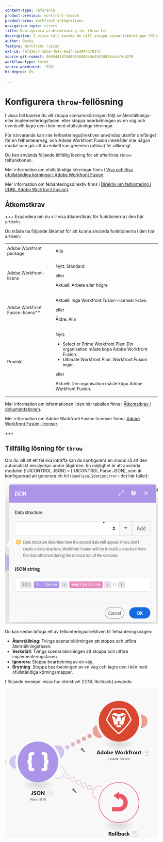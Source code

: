 ```yaml
---
content-type: reference
product-previous: workfront-fusion
product-area: workfront-integrations
navigation-topic: errors
title: Konfigurera problemlösning för throw-fel
description: I vissa fall kanske du vill stoppa scenariokörningen följt av återställnings- eller implementeringsfasen eller stoppa bearbetningen av en väg och eventuellt lagra den i kön för Visa och lösa ofullständiga körningar i Adobe Workfront Fusion.
author: Becky
feature: Workfront Fusion
exl-id: 4bf2a6c7-16b2-4545-9adf-be3947a7017d
source-git-commit: 0668441df8405610488e3e33658635e4cc7db270
workflow-type: tm+mt
source-wordcount: '378'
ht-degree: 0%

---
```


# Konfigurera `throw`-fellösning

I vissa fall kanske du vill stoppa scenariokörningen följt av återställnings- eller implementeringsfasen, eller stoppa bearbetningen av en väg och eventuellt lagra den i kön med ofullständiga körningar.

För närvarande kan inte felhanteringsdirektiven användas utanför omfånget för en felhanterarväg, och Adobe Workfront Fusion innehåller inte någon modul som gör att du enkelt kan generera (utlösa) fel villkorligt.

Du kan använda följande tillfällig lösning för att efterlikna `throw`-felfunktionen.

Mer information om ofullständiga körningar finns i [Visa och lösa ofullständiga körningar i Adobe Workfront Fusion](/help/workfront-fusion/manage-scenarios/view-and-resolve-incomplete-executions.md).

Mer information om felhanteringsdirektiv finns i [Direktiv om felhantering i [!DNL Adobe Workfront Fusion]](/help/workfront-fusion/references/errors/directives-for-error-handling.md).

## Åtkomstkrav

+++ Expandera om du vill visa åtkomstkrav för funktionerna i den här artikeln.

Du måste ha följande åtkomst för att kunna använda funktionerna i den här artikeln:

<table style="table-layout:auto">
 <col> 
 <col> 
 <tbody> 
  <tr> 
   <td role="rowheader">Adobe Workfront package 
   <td> <p>Alla</p> </td> 
  </tr> 
  <tr data-mc-conditions=""> 
   <td role="rowheader">Adobe Workfront-licens</td> 
   <td> <p>Nytt: Standard</p><p>eller</p><p>Aktuell: Arbete eller högre</p> </td> 
  </tr> 
  <tr> 
   <td role="rowheader">Adobe Workfront Fusion-licens**</td> 
   <td>
   <p>Aktuell: Inga Workfront Fusion-licenser krävs.</p>
   <p>eller</p>
   <p>Äldre: Alla </p>
   </td> 
  </tr> 
  <tr> 
   <td role="rowheader">Produkt</td> 
   <td>
   <p>Nytt:</p> <ul><li>Select or Prime Workfront Plan: Din organisation måste köpa Adobe Workfront Fusion.</li><li>Ultimate Workfront Plan: Workfront Fusion ingår.</li></ul>
   <p>eller</p>
   <p>Aktuell: Din organisation måste köpa Adobe Workfront Fusion.</p>
   </td> 
  </tr>
 </tbody> 
</table>

Mer information om informationen i den här tabellen finns i [Åtkomstkrav i dokumentationen](/help/workfront-fusion/references/licenses-and-roles/access-level-requirements-in-documentation.md).

Mer information om Adobe Workfront Fusion-licenser finns i [Adobe Workfront Fusion-licenser](/help/workfront-fusion/set-up-and-manage-workfront-fusion/licensing-operations-overview/license-automation-vs-integration.md).

+++

## Tillfällig lösning för `throw`

Om du vill att ett fel ska inträffa kan du konfigurera en modul så att den automatiskt misslyckas under åtgärden. En möjlighet är att använda modulen [!UICONTROL JSON] > [!UICONTROL Parse JSON], som är konfigurerad att generera ett fel (`BundleValidationError` i det här fallet):

![JSON-fel](assets/json-parse-json.png)

Du kan sedan bifoga ett av felhanteringsdirektiven till felhanteringsvägen:

* **Återställning**: Tvinga scenariokörningen att stoppa och utföra återställningsfasen.
* **Verkställ**: Tvinga scenariokörningen att stoppa och utföra implementeringsfasen.
* **Ignorera**: Stoppa bearbetning av en väg.
* **Brytning**: Stoppa bearbetningen av en väg och lagra den i kön med ofullständiga körningsmappar.

I följande exempel visas hur direktivet [!DNL Rollback] används:

![](assets/rollback-directive.png)
